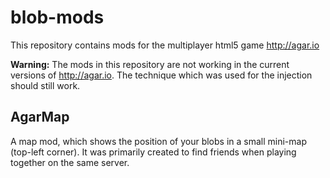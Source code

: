 blob-mods
=========

This repository contains mods for the multiplayer html5 game http://agar.io

**Warning:** The mods in this repository are not working in the current versions of http://agar.io. The technique which was used for the injection should still work.

AgarMap
-------
A map mod, which shows the position of your blobs in a small mini-map (top-left corner).
It was primarily created to find friends when playing together on the same server.
